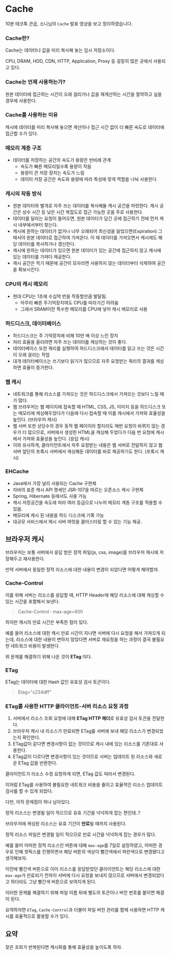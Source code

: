 # Cache
10분 테코톡 큰곰, 소니님의 `Cache` 발표 영상을 보고 정리하였습니다.

### Cache란? 
Cache는 데이터나 값을 미리 복사해 놓는 임시 저장소이다.

CPU, DRAM, HDD, CDN, HTTP, Application, Proxy 등 굉장히 많은 곳에서 사용되고 있다.

### Cache는 언제 사용하는가?
원본 데이터에 접근하는 시간이 오래 걸리거나 값을 재계산하는 시간을 절약하고 싶을 경우에 사용한다.

### Cache를 사용하는 이유
캐시에 데이터를 미리 복사해 놓으면 계산이나 접근 시간 없이 더 빠른 속도로 데이터에 접근할 수가 있다.

### 메모리 계층 구조

- 데이터를 저장하는 공간의 속도가 용량은 반비례 관계
    - 속도가 빠른 메모리일수록 용량이 작음
    - 용량이 큰 저장 장치는 속도가 느림
    - 데이터 저장 공간은 속도와 용량에 따라 특성에 맞게 역할을 나눠 사용한다.

### 캐시의 작동 방식
- 원본 데이터와 별개로 자주 쓰는 데이터를 복사해둘 캐시 공간을 마련한다. 캐시 공간은 상수 시간 등 낮은 시간 복잡도로 접근 가능한 곳을 주로 사용한다.
- 데이터를 달라는 요청이 들어오면, 원본 데이터가 담긴 곳에 접근하기 전에 먼저 캐시 내부에서부터 찾는다.
- 캐시에 원하는 데이터가 없거나 너무 오래되어 최신성을 잃었으면(Expiration) 그때서야 원본 데이터로 접근하여 가져온다. 이 때 데이터를 가져오면서 캐시에도 해당 데이터를 복사하거나 갱신한다.
- 캐시에 원하는 데이터가 있으면 원본 데이터가 있는 공간에 접근하지 않고 캐시에 있는 데이터를 가져다 제공한다.
- 캐시 공간은 작기 때문에 공간이 모자라면 사용하지 않는 데이터부터 삭제하여 공간을 확보시킨다.

### CPU의 캐시 메모리
- 현대 CPU는 1초에 수십억 번을 작동할만큼 발달됨.
    - 아무리 빠른 주기억장치여도 CPU를 따라가긴 어려움
    - 그래서 SRAM이란 특수한 메모리를 CPU에 넣어 캐시 메모리로 사용

### 하드디스크, 데이터베이스
- 하드디스크는 주 기억장치에 비해 10만 배 이상 느린 장치
- 처리 효율을 올리려면 자주 쓰는 데이터를 캐싱하는 것이 좋다.
- 데이터베이스 또한 쿼리를 실행하여 하드디스크에서 데이터를 읽고 쓰는 것은 시간이 오래 걸리는 작업
- 대개 데이터베이스는 쓰기보다 읽기가 많으므로 자주 요청받는 쿼리의 결과를 캐싱하면 효율이 증가한다.

### 웹 캐시
- 네트워크를 통해 리소스를 가져오는 것은 하드디스크에서 가져오는 것보다 느릴 때가 많다.
- 웹 브라우저는 웹 페이지에 접속할 때 HTML, CSS, JS, 이미지 등을 하드디스크 또는 메모리에 캐싱해두었다가 다음에 다시 접속할 때 이를 캐시에서 가져와 효율성을 높인다. (브라우저 캐시)
- 웹 서버 또한 상당수의 경우 동적 웹 페이이라 할지라도 매번 요청이 바뀌지 않는 경우가 더 많으므로, 서버에서 생성한 HTML을 캐싱해 두었다가 다음 번 요청에 캐시에서 가져와 효율성을 높인다. (응답 캐시)
- 이와 유사하게, 클라이언트에서 자주 요청받는 내용은 웹 서버로 전달하지 않고 웹 서버 앞단의 프록시 서버에서 캐싱해둔 데이터를 바로 제공하기도 한다. (프록시 캐시)

### EHCache
- Java에서 가장 널리 사용되는 Cache 구현체
- 자바의 표준 캐시 API 명세인 JSR-107을 따르는 오픈소스 캐시 구현체
- Spring, Hibernate 등에서도 사용 가능
- 캐시 저장공간을 속도에 따라 여러 등급으로 나누어 메모리 계층 구조를 적용할 수 있음.
- 메모리에 캐시 된 내용을 하드 디스크에 기록 가능
- 대규모 서비스에서 캐시 서버 여럿을 클러스터링 할 수 있는 기능 제공.

## 브라우저 캐시
브라우저는 보통 서버에서 응답 받은 정적 파일(js, css, image)를 브라우저 캐시에 저장해두고 재사용한다.

만약 서버에서 동일한 정적 리소스에 대한 내용이 변경이 되었다면 어떻게 해야할까.

### Cache-Control

이를 위해 서버는 리소스를 응답할 때, HTTP Header에 해당 리소스에 대해 캐싱할 수 있는 시간을 포함해서 보낸다.

> Cache-Control : max-age=600

하지만 캐시의 만료 시간은 부족한 점이 있다.

예를 들어 리소스에 대한 캐시 만료 시간이 지나면 서버에 다시 요청을 해서 가져오게 되는데, 리소스에 대한 내용이 변하지 않았다면 서버로 재요청을 하는 과정이 결국 불필요한 네트워크 비용이 발생한다.

위 문제를 해결하기 위해 나온 것이 **ETag** 이다.

### ETag

ETag는 데이터에 대한 Hash 값인 유효성 검사 토큰이다. 

> Etag="x234dff"

### ETag를 사용한 HTTP 클라이언트-서버 리소스 요청 과정

1. 서버에서 리소스 조회 요청에 대해 **ETag HTTP 헤더**로 유효성 검사 토큰을 전달한다.
2. 브라우저 캐시 내 리소스가 만료되면 ETag를 서버에 보내 해당 리소스가 변경되었는지 확인한다.
3. ETag값이 같다면 변경사항이 없는 것이므로 캐시 내에 있는 리소스를 기존대로 사용한다.
4. ETag값이 다르다면 변경사항이 있는 것이므로 서버는 업데이트 된 리소스와 새로운 ETag 값을 반환한다.

클라이언트가 리소스 수정 요청하게 되면, ETag 값도 따라서 변경된다.

이처럼 ETag를 사용하여 불필요한 네트워크 비용을 줄이고 효율적인 리소스 업데이트 검사를 할 수 있게 되었다.

다만, 아직 문제점이 하나 남아있다.

정적 리소스는 변경될 일이 적으므로 유효 기간을 넉넉하게 잡는 편인데..?

브라우저에 캐싱된 리소스는 유효 기간이 **만료**될 때까지 사용된다.

정적 리소스 파일은 변경될 일이 적으므로 만료 시간을 넉넉하게 잡는 경우가 많다.

예를 들어 어떠한 정적 리소스인 버튼에 대해 `max-age`를 7일로 설정하였고, 어떠한 경우로 인해 핫픽스를 진행하면서 해당 버튼의 색상이 빨간색에서 파란색으로 변경됐다고 생각해보자.

 이전에 빨간색 버튼으로 이미 리소스를 응답받았던 클라이언트는 해당 리소스에 대한 `max-age`가 만료되기 전까지 서버에 다시 요청을 보내지 않으므로 서버에서 변경되었다고 하더라도 그냥 빨간색 버튼으로 보여지게 된다.

이러한 문제를 해결하기 위해 파일 이름 뒤에 별도의 토큰이나 버전 번호를 붙이면 해결이 된다.

요약하자면 `ETag`, `Cache-Control`과 더불어 파일 버전 관리를 함께 사용하면 HTTP 캐시를 효율적으로 활용할 수가 있다.

## 요약

잦은 조회가 반복된다면 캐시화를 통해 효율성을 높이도록 하자.
